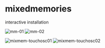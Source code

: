# mixedmemories
interactive installation

![mm-01](https://cloud.githubusercontent.com/assets/1008399/12176890/f3d1e6d4-b569-11e5-8a4f-3b960b504505.jpg "mixed memories 01")
![mm-02](https://cloud.githubusercontent.com/assets/1008399/12176987/60b1d8e0-b56a-11e5-9ff5-946e7ca00c02.jpg "mixed memories 02")

![mixmem-touchosc01](https://cloud.githubusercontent.com/assets/1008399/12177531/f307a4fc-b56c-11e5-8e17-76ea549ad93e.png) ![mixmem-touchosc02](https://cloud.githubusercontent.com/assets/1008399/12177535/f82aa40c-b56c-11e5-9f2f-5fb300339176.png)
